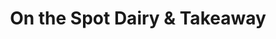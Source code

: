 ---
title: "On the Spot Dairy & Takeaway"
url: /tapanui/on-the-spot-dairy-and-takeaway/
shop: convenience
---